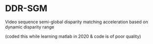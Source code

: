 # DDR-SGM
Video sequence semi-global disparity matching acceleration based on dynamic disparity range

(coded this while learning matlab in 2020 & code is of poor quality)
